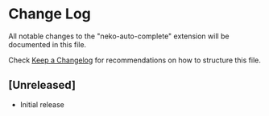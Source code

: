 # Change Log

All notable changes to the "neko-auto-complete" extension will be documented in this file.

Check [Keep a Changelog](http://keepachangelog.com/) for recommendations on how to structure this file.

## [Unreleased]

- Initial release